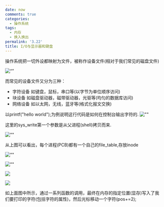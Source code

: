 ```yaml
---
date: now
comments: true
categories:
  - 操作系统
tags:
  - 内存
  - 换入换出
permalink: '3.22'
title: I/O与显示器和键盘
---
```

操作系统把一切外设都映射为文件，被称作设备文件(相对于我们常见的磁盘文件)

![“”](https://pic.downk.cc/item/5e72121ae83c3a1e3a01015b.jpg)

而常见的设备文件又分为三种：

* 字符设备 如键盘，鼠标，串口等(以字节为单位顺序访问)
* 块设备  如磁盘驱动器，磁带驱动器，光驱等(均匀的数据库访问)
* 网络设备 如以太网，无线，蓝牙等(格式化报文交换)

以printf("hello world");为例说明这行代码是如何在控制台输出字符的.
![""](https://pic.downk.cc/item/5e723b3ce83c3a1e3a1d56aa.jpg)

这里的sys_write第一个参数是从父进程(shell)拷贝而来.

![""](https://pic.downk.cc/item/5e723e5ee83c3a1e3a1ef74d.jpg)

从上图可以看出，每个进程(PCB)都有一个自己的file_table,存放inode

![""](https://pic.downk.cc/item/5e723ed0e83c3a1e3a1f3452.jpg)

![""](https://pic.downk.cc/item/5e723f0ae83c3a1e3a1f4ddc.jpg)

![](https://pic.downk.cc/item/5e723f68e83c3a1e3a1f76c7.jpg)

![](https://pic.downk.cc/item/5e723fbce83c3a1e3a1fac32.jpg)

如上面图中所示，通过一系列函数的调用，最终在内存的指定位置(显存)写入了我们要打印的字符(包括字符的属性)，然后光标移动一个字符(pos+=2);